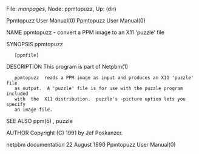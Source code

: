 File: *manpages*,  Node: ppmtopuzz,  Up: (dir)

Ppmtopuzz User Manual(0)                              Ppmtopuzz User Manual(0)



NAME
       ppmtopuzz - convert a PPM image to an X11 'puzzle' file


SYNOPSIS
       ppmtopuzz

       [ppmfile]


DESCRIPTION
       This program is part of Netpbm(1)

       ppmtopuzz  reads a PPM image as input and produces an X11 'puzzle' file
       as output.  A 'puzzle' file is for use with the puzzle program included
       with  the  X11 distribution.  puzzle's -picture option lets you specify
       an image file.


SEE ALSO
       ppm(5) , puzzle


AUTHOR
       Copyright (C) 1991 by Jef Poskanzer.



netpbm documentation            22 August 1990        Ppmtopuzz User Manual(0)
